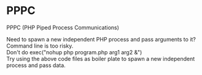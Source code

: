 PPPC
====

PPPC (PHP Piped Process Communications)

Need to spawn a new independent PHP process and pass arguments to it? Command line is too risky.
<br>
Don't do exec("nohup php program.php arg1 arg2 &")
<br>
Try using the above code files as boiler plate to spawn a new independent process and pass data.
